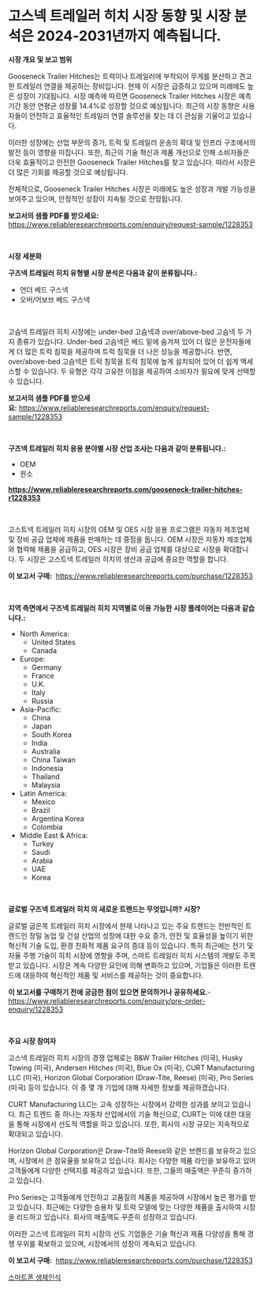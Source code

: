 <p><h1>고스넥 트레일러 히치 시장 동향 및 시장 분석은 2024-2031년까지 예측됩니다.</h1></p><p><strong>시장 개요 및 보고 범위</strong></p>
<p><p>Gooseneck Trailer Hitches는 트럭이나 트레일러에 부착되어 무게를 분산하고 견고한 트레일러 연결을 제공하는 장비입니다. 현재 이 시장은 급증하고 있으며 미래에도 높은 성장이 기대됩니다. 시장 예측에 따르면 Gooseneck Trailer Hitches 시장은 예측 기간 동안 연평균 성장률 14.4%로 성장할 것으로 예상됩니다. 최근의 시장 동향은 사용자들이 안전하고 효율적인 트레일러 연결 솔루션을 찾는 데 더 관심을 기울이고 있습니다.</p><p>이러한 성장에는 산업 부문의 증가, 트럭 및 트레일러 운송의 확대 및 인프라 구조에서의 발전 등이 영향을 미칩니다. 또한, 최근의 기술 혁신과 제품 개선으로 인해 소비자들은 더욱 효율적이고 안전한 Gooseneck Trailer Hitches를 찾고 있습니다. 따라서 시장은 더 많은 기회를 제공할 것으로 예상됩니다.</p><p>전체적으로, Gooseneck Trailer Hitches 시장은 미래에도 높은 성장과 개발 가능성을 보여주고 있으며, 안정적인 성장이 지속될 것으로 전망됩니다.</p></p>
<p><strong>보고서의 샘플 PDF를 받으세요:</strong> <a href="https://www.reliableresearchreports.com/enquiry/request-sample/1228353">https://www.reliableresearchreports.com/enquiry/request-sample/1228353</a></p>
<p>&nbsp;</p>
<p><strong>시장 세분화</strong></p>
<p><strong>구즈넥 트레일러 히치 유형별 시장 분석은 다음과 같이 분류됩니다.:</strong></p>
<p><ul><li>언더 베드 구스넥</li><li>오버/어보브 베드 구스넥</li></ul></p>
<p>&nbsp;</p>
<p><p>고슴넥 트레일러 히치 시장에는 under-bed 고슴넥과 over/above-bed 고슴넥 두 가지 종류가 있습니다. Under-bed 고슴넥은 베드 밑에 숨겨져 있어 더 많은 운전자들에게 더 많은 트럭 침묵을 제공하며 트럭 침묵을 더 나은 성능을 제공합니다. 반면, over/above-bed 고슴넥은 트럭 침묵을 트럭 침묵에 높게 설치되어 있어 더 쉽게 액세스할 수 있습니다. 두 유형은 각각 고유한 이점을 제공하여 소비자가 필요에 맞게 선택할 수 있습니다.</p></p>
<p><strong>보고서의 샘플 PDF를 받으세요:</strong>&nbsp;<a href="https://www.reliableresearchreports.com/enquiry/request-sample/1228353">https://www.reliableresearchreports.com/enquiry/request-sample/1228353</a></p>
<p>&nbsp;</p>
<p><strong> 구즈넥 트레일러 히치 응용 분야별 시장 산업 조사는 다음과 같이 분류됩니다.:</strong></p>
<p><ul><li>OEM</li><li>원소</li></ul></p>
<p><strong><a href="https://www.reliableresearchreports.com/gooseneck-trailer-hitches-r1228353">https://www.reliableresearchreports.com/gooseneck-trailer-hitches-r1228353</a></strong></p>
<p>&nbsp;</p>
<p><p>고스트넥 트레일러 히치 시장의 OEM 및 OES 시장 응용 프로그램은 자동차 제조업체 및 장비 공급 업체에 제품을 판매하는 데 중점을 둡니다. OEM 시장은 자동차 제조업체와 협력해 제품을 공급하고, OES 시장은 장비 공급 업체를 대상으로 시장을 확대합니다. 두 시장은 고스트넥 트레일러 히치의 생산과 공급에 중요한 역할을 합니다.</p></p>
<p><strong>이 보고서 구매:</strong>&nbsp; <a href="https://www.reliableresearchreports.com/purchase/1228353">https://www.reliableresearchreports.com/purchase/1228353</a></p>
<p>&nbsp;</p>
<p><strong>지역 측면에서 구즈넥 트레일러 히치 지역별로 이용 가능한 시장 플레이어는 다음과 같습니다.:</strong></p>
<p><ul>
    <li>
        North America:
        <ul>
            <li>United States</li>
            <li>Canada</li>
        </ul>
    </li>
    <li>
        Europe:
        <ul>
            <li>Germany</li>
            <li>France</li>
            <li>U.K.</li>
            <li>Italy</li>
            <li>Russia</li>
        </ul>
    </li>
    <li>
        Asia-Pacific:
        <ul>
            <li>China</li>
            <li>Japan</li>
            <li>South Korea</li>
            <li>India</li>
            <li>Australia</li>
            <li>China Taiwan</li>
            <li>Indonesia</li>
            <li>Thailand</li>
            <li>Malaysia</li>
        </ul>
    </li>
    <li>
        Latin America:
        <ul>
            <li>Mexico</li>
            <li>Brazil</li>
            <li>Argentina Korea</li>
            <li>Colombia</li>
        </ul>
    </li>
    <li>
        Middle East & Africa:
        <ul>
            <li>Turkey</li>
            <li>Saudi</li>
            <li>Arabia</li>
            <li>UAE</li>
            <li>Korea</li>
        </ul>
    </li>
    </ul></p>
<p>&nbsp;</p>
<p><strong>글로벌 구즈넥 트레일러 히치 의 새로운 트렌드는 무엇입니까? 시장?</strong></p>
<p><p>글로벌 굽은목 트레일러 히치 시장에서 현재 나타나고 있는 주요 트렌드는 전반적인 트렌드인 정밀 농업 및 건설 산업의 성장에 대한 수요 증가, 안전 및 효율성을 높이기 위한 혁신적 기술 도입, 환경 친화적 제품 요구의 증대 등이 있습니다. 특히 최근에는 전기 및 자율 주행 기술이 히치 시장에 영향을 주며, 스마트 트레일러 히치 시스템의 개발도 주목받고 있습니다. 시장은 계속 다양한 요인에 의해 변화하고 있으며, 기업들은 이러한 트렌드에 대응하여 혁신적인 제품 및 서비스를 제공하는 것이 중요합니다.</p></p>
<p><strong>이 보고서를 구매하기 전에 궁금한 점이 있으면 문의하거나 공유하세요.</strong>- <a href="https://www.reliableresearchreports.com/enquiry/pre-order-enquiry/1228353">https://www.reliableresearchreports.com/enquiry/pre-order-enquiry/1228353</a></p>
<p>&nbsp;</p>
<p><strong>주요 시장 참여자</strong></p>
<p><p>고스넥 트레일러 히치 시장의 경쟁 업체로는 B&W Trailer Hitches (미국), Husky Towing (미국), Andersen Hitches (미국), Blue Ox (미국), CURT Manufacturing LLC (미국), Horizon Global Corporation (Draw-Tite, Reese) (미국), Pro Series (미국) 등이 있습니다. 이 중 몇 개 기업에 대해 자세한 정보를 제공하겠습니다.</p><p>CURT Manufacturing LLC는 고속 성장하는 시장에서 강력한 성과를 보이고 있습니다. 최근 트렌드 중 하나는 자동차 산업에서의 기술 혁신으로, CURT는 이에 대한 대응을 통해 시장에서 선도적 역할을 하고 있습니다. 또한, 회사의 시장 규모는 지속적으로 확대되고 있습니다.</p><p>Horizon Global Corporation은 Draw-Tite와 Reese와 같은 브랜드를 보유하고 있으며, 시장에서 큰 점유율을 보유하고 있습니다. 회사는 다양한 제품 라인을 보유하고 있어 고객들에게 다양한 선택지를 제공하고 있습니다. 또한, 그들의 매출액은 꾸준히 증가하고 있습니다.</p><p>Pro Series는 고객들에게 안전하고 고품질의 제품을 제공하여 시장에서 높은 평가를 받고 있습니다. 최근에는 다양한 승용차 및 트럭 모델에 맞는 다양한 제품을 출시하여 시장을 리드하고 있습니다. 회사의 매출액도 꾸준히 성장하고 있습니다. </p><p>이러한 고스넥 트레일러 히치 시장의 선도 기업들은 기술 혁신과 제품 다양성을 통해 경쟁 우위를 확보하고 있으며, 시장에서의 성장이 계속되고 있습니다.</p></p>
<p><strong>이 보고서 구매:</strong>&nbsp;&nbsp;<a href="https://www.reliableresearchreports.com/purchase/1228353">https://www.reliableresearchreports.com/purchase/1228353</a></p>
<p><p><a href="https://medium.com/@wheelgg5674537/%EC%8A%A4%EB%A7%88%ED%8A%B8%ED%8F%B0-%EC%83%9D%EC%B2%B4%EC%9D%B8%EC%8B%9D-%EC%8B%9C%EC%9E%A5-%EA%B7%9C%EB%AA%A8-%EB%B0%8F-%EC%8B%9C%EC%9E%A5-%EB%8F%99%ED%96%A5-%EC%99%84%EC%A0%84%ED%95%9C-%EC%82%B0%EC%97%85-%EC%A0%84%EB%A7%9D-2024%EB%85%84%EB%B6%80%ED%84%B0-2031%EB%85%84%EA%B9%8C%EC%A7%80-83fdbbc81ca9">스마트폰 생체인식</a></p></p>